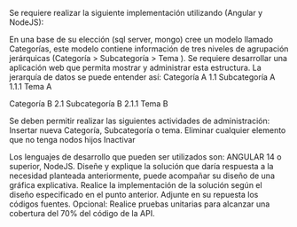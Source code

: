 Se requiere realizar la siguiente implementación utilizando (Angular y
NodeJS):

En una base de su elección (sql server, mongo) cree un modelo llamado
Categorías, este modelo contiene información de tres niveles de agrupación
jerárquicas (Categoría > Subcategoría > Tema ). Se requiere desarrollar
una aplicación web que permita mostrar y administrar esta estructura.
La jerarquía de datos se puede entender así:
Categoría A
1.1 Subcategoría A
1.1.1 Tema A

Categoría B
2.1 Subcategoría B
2.1.1 Tema B

Se deben permitir realizar las siguientes actividades de administración:
Insertar nueva Categoría, Subcategoría o tema.
Eliminar cualquier elemento que no tenga nodos hijos
Inactivar

Los lenguajes de desarrollo que pueden ser utilizados son: ANGULAR 14 o
superior, NodeJS.
Diseñe y explique la solución que daría respuesta a la necesidad planteada
anteriormente, puede acompañar su diseño de una gráfica explicativa.
Realice la implementación de la solución según el diseño especificado en el
punto anterior. Adjunte en su repuesta los códigos fuentes.
Opcional:
Realice pruebas unitarias para alcanzar una cobertura del 70% del código
de la API.

